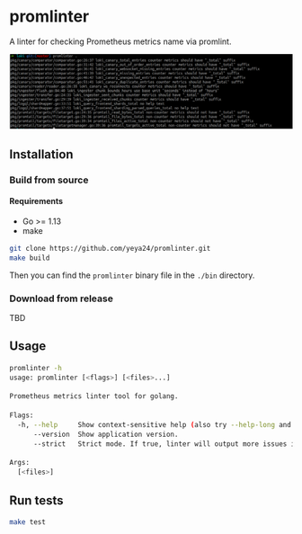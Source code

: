 # promlinter

A linter for checking Prometheus metrics name via promlint.

![example](assets/example.png)

## Installation

### Build from source

#### Requirements

- Go >= 1.13
- make

``` bash
git clone https://github.com/yeya24/promlinter.git
make build
```

Then you can find the `promlinter` binary file in the `./bin` directory.

### Download from release

TBD

## Usage

``` bash
promlinter -h
usage: promlinter [<flags>] [<files>...]

Prometheus metrics linter tool for golang.

Flags:
  -h, --help     Show context-sensitive help (also try --help-long and --help-man).
      --version  Show application version.
      --strict   Strict mode. If true, linter will output more issues including parsing failures.

Args:
  [<files>]  

```

## Run tests

``` bash
make test
```
